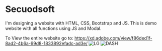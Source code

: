 # Secuodsoft
I'm designing a website with HTML, CSS, Bootstrap and JS.
This is demo website with all functions using JS and Modal.

To View the entire website go to: https://xd.adobe.com/view/f86ded1f-8ad2-4b6a-99d8-1833892efadc-ad3e/
![LG](https://user-images.githubusercontent.com/91644974/220825924-b777432e-6e34-4a01-9967-ceb0fe285a1b.png)
![DASH](https://user-images.githubusercontent.com/91644974/220825955-1afdaced-9175-4909-bb97-070c30a19656.png)
